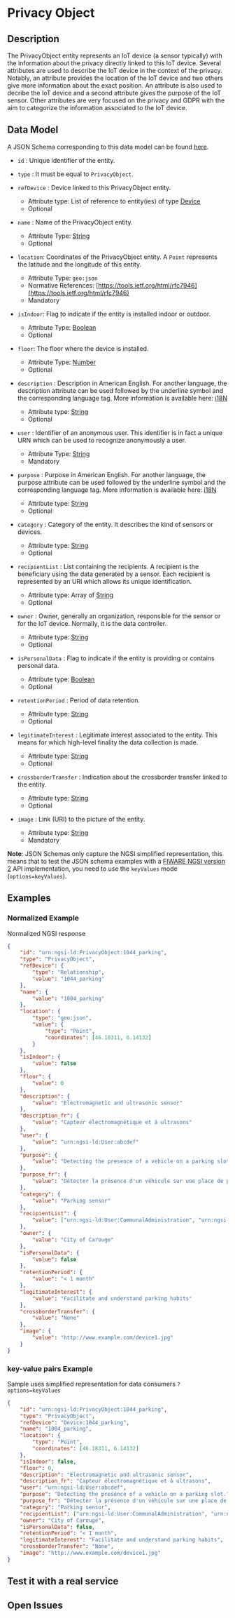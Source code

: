 # Privacy Object

## Description

The PrivacyObject entity represents an IoT device (a sensor typically) with the information about the privacy directly linked to this IoT device.
Several attributes are used to describe the IoT device in the context of the privacy.
Notably, an attribute provides the location of the IoT device and two others give more information about the exact position.
An attribute is also used to decribe the IoT device and a second attribute gives the purpose of the IoT sensor.
Other attributes are very focused on the privacy and GDPR with the aim to categorize the information associated to the IoT device.

## Data Model

A JSON Schema corresponding to this data model can be found
[here](../schema.json).

-   `id` : Unique identifier of the entity.

-   `type` : It must be equal to `PrivacyObject`.

-   `refDevice` : Device linked to this PrivacyObject entity.

    -   Attribute type: List of reference to entity(ies) of type
        [Device](https://github.com/Fiware/dataModels/blob/master/specs/Device/Device/doc/spec.md)
    -   Optional

-   `name` : Name of the PrivacyObject entity.

    -   Attribute Type: [String](http://schema.org/String)
	-   Optional

-   `location`: Coordinates of the PrivacyObject entity. A `Point` represents the latitude and the longitude of this entity.

    -   Attribute Type: `geo:json`
	-   Normative References: [https://tools.ietf.org/html/rfc7946](https://tools.ietf.org/html/rfc7946)
	-   Mandatory

-   `isIndoor`: Flag to indicate if the entity is installed indoor or outdoor.

    -   Attribute Type: [Boolean](http://schema.org/Boolean)
	-   Optional

-   `floor`: The floor where the device is installed.

    -   Attribute Type: [Number](http://schema.org/Number)
	-   Optional

-   `description` : Description in American English. For another language, the description attribute can be used followed by the underline symbol and the corresponding language tag. More information is available here: [i18N](https://github.com/FIWARE/dataModels/blob/master/specs/guidelines.md#internationalization-i18n)

    -   Attribute type: [String](http://schema.org/String)
    -   Optional

-   `user` : Identifier of an anonymous user. This identifier is in fact a unique URN which can be used to recognize anonymously a user.

    -   Attribute Type: [String](http://schema.org/String)
	-   Mandatory
	
-   `purpose` : Purpose in American English. For another language, the purpose attribute can be used followed by the underline symbol and the corresponding language tag. More information is available here: [i18N](https://github.com/FIWARE/dataModels/blob/master/specs/guidelines.md#internationalization-i18n)

    -   Attribute type: [String](http://schema.org/String)
    -   Optional

-   `category` : Category of the entity. It describes the kind of sensors or devices.

    -   Attribute type: [String](http://schema.org/String)
    -   Optional

-   `recipientList` : List containing the recipients. A recipient is the beneficiary using the data generated by a sensor. Each recipient is represented by an URI which allows its unique identification.

    -   Attribute type: Array of [String](http://schema.org/String)
    -   Optional
	
-   `owner` : Owner, generally an organization, responsible for the sensor or for the IoT device. Normally, it is the data controller.

    -   Attribute type: [String](http://schema.org/String)
    -   Optional

-   `isPersonalData` : Flag to indicate if the entity is providing or contains personal data.

    -   Attribute type: [Boolean](http://schema.org/Boolean)
    -   Optional
	
-   `retentionPeriod` : Period of data retention.

    -   Attribute type: [String](http://schema.org/String)
    -   Optional
	
-   `legitimateInterest` : Legitimate interest associated to the entity. This means for which high-level finality the data collection is made.

    -   Attribute type: [String](http://schema.org/String)
    -   Optional
	
-   `crossborderTransfer` : Indication about the crossborder transfer linked to the entity.

    -   Attribute type: [String](http://schema.org/String)
    -   Optional
    
-   `image` : Link (URI) to the picture of the entity.

    -   Attribute type: [String](http://schema.org/String)
    -   Mandatory

**Note**: JSON Schemas only capture the NGSI simplified representation, this
means that to test the JSON schema examples with a
[FIWARE NGSI version 2](http://fiware.github.io/specifications/ngsiv2/stable)
API implementation, you need to use the `keyValues` mode (`options=keyValues`).

## Examples

### Normalized Example

Normalized NGSI response

```json
{
    "id": "urn:ngsi-ld:PrivacyObject:1044_parking",
    "type": "PrivacyObject",
    "refDevice": {
        "type": "Relationship",
        "value": "1044_parking"
    },
    "name": {
        "value": "1004_parking"
    },
    "location": {
        "type": "geo:json",
        "value": {
            "type": "Point",
            "coordinates": [46.18311, 6.14132]
        }
    },
    "isIndoor": {
        "value": false
    },
    "floor": {
        "value": 0
    },
    "description": {
        "value": "Electromagnetic and ultrasonic sensor"
    },
    "description_fr": {
        "value": "Capteur électromagnétique et à ultrasons"
    },
    "user": {
        "value": "urn:ngsi-ld:User:abcdef"
    },
    "purpose": {
        "value": "Detecting the presence of a vehicle on a parking slot."
    },
    "purpose_fr": {
        "value": "Détecter la présence d'un véhicule sur une place de parc."
    },
    "category": {
        "value": "Parking sensor"
    },
    "recipientList": {
        "value": ["urn:ngsi-ld:User:CommunalAdministration", "urn:ngsi-ld:User:Motorists"]
    },
    "owner": {
        "value": "City of Carouge"
    },
    "isPersonalData": {
        "value": false
    },
    "retentionPeriod": {
        "value": "< 1 month"
    },
    "legitimateInterest": {
        "value": "Facilitate and understand parking habits"
    },
    "crossborderTransfer": {
        "value": "None"
    },
    "image": {
        "value": "http://www.example.com/device1.jpg"
    }
}
```

### key-value pairs Example

Sample uses simplified representation for data consumers `?options=keyValues`

```json
{
    "id": "urn:ngsi-ld:PrivacyObject:1044_parking",
    "type": "PrivacyObject",
    "refDevice": "Device:1044_parking",
    "name": "1004_parking",
    "location": {
        "type": "Point",
        "coordinates": [46.18311, 6.14132]
    },
    "isIndoor": false,
    "floor": 0,
    "description": "Electromagnetic and ultrasonic sensor",
    "description_fr": "Capteur électromagnétique et à ultrasons",
    "user": "urn:ngsi-ld:User:abcdef",
    "purpose": "Detecting the presence of a vehicle on a parking slot.",
    "purpose_fr": "Détecter la présence d'un véhicule sur une place de parc.",
    "category": "Parking sensor",
    "recipientList": ["urn:ngsi-ld:User:CommunalAdministration", "urn:ngsi-ld:User:Motorists"],
    "owner": "City of Carouge",
    "isPersonalData": false,
    "retentionPeriod": "< 1 month",
    "legitimateInterest": "Facilitate and understand parking habits",
    "crossborderTransfer": "None",
    "image": "http://www.example.com/device1.jpg"
}

```

## Test it with a real service

## Open Issues
